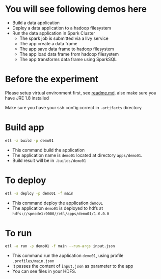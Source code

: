 # You will see following demos here
* Build a data application
* Deploy a data application to a hadoop filesystem
* Run the data application in Spark Cluster
    * The spark job is submitted via a livy service
    * The app create a data frame
    * The app save data frame to hadoop filesystem
    * The app load data frame from hadoop filesystem
    * The app transforms data frame using SparkSQL

# Before the experiment
Please setup virtual environment first, see [readme.md](../readme.md).
also make sure you have JRE 1.8 installed

Make sure you have your ssh config correct in `.artifacts` directory

# Build app
```bash
etl -a build -p demo01
```
* This command build the application
* The application name is `demo01` located at directory `apps/demo01`. 
* Build result will be in `.builds/demo01`


# To deploy
```bash
etl -a deploy -p demo01 -f main
```
* This command deploy the application `demo01`
* The application `demo01` is deployed to hdfs at `hdfs://spnode1:9000//etl/apps/demo01/1.0.0.0`

# To run
```bash
etl -a run -p demo01 -f main --run-args input.json
```
* This command run the application `demo01`, using profile `.profiles/main.json`
* It passes the content of `input.json` as parameter to the app
* You can see files in your HDFS.
